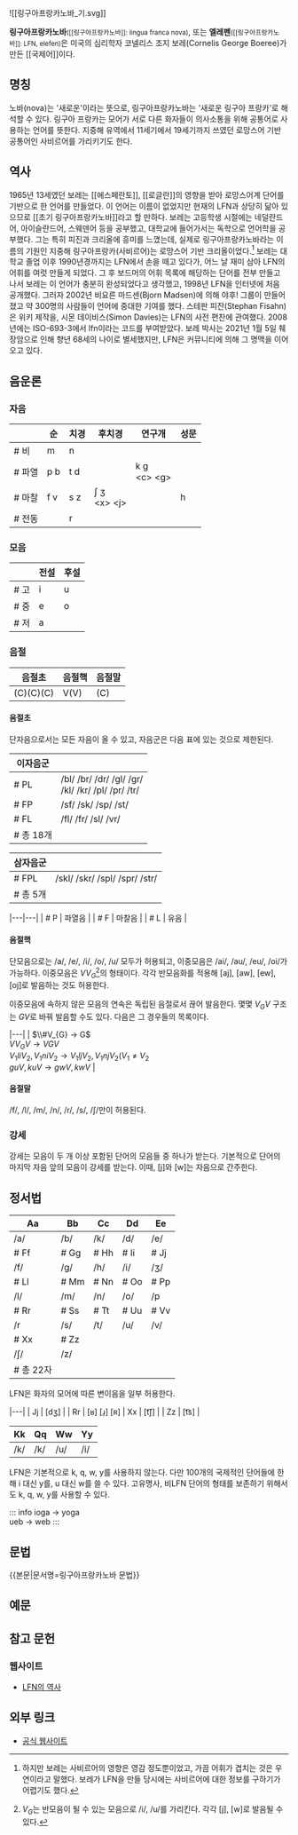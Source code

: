 ![[링구아프랑카노바_기.svg]]

**링구아프랑카노바**<small>([[링구아프랑카노바]]: lingua franca nova)</small>, 또는 **엘레펜**<small>([[링구아프랑카노바]]: LFN, elefen)</small>은 미국의 심리학자 코넬리스 조지 보레(Cornelis George Boeree)가 만든 [[국제어]]이다.


## 명칭
노바(nova)는 '새로운'이라는 뜻으로, 링구아프랑카노바는 '새로운 링구아 프랑카'로 해석할 수 있다. 링구아 프랑카는 모어가 서로 다른 화자들이 의사소통을 위해 공통어로 사용하는 언어를 뜻한다. 지중해 유역에서 11세기에서 19세기까지 쓰였던 로망스어 기반 공통어인 사비르어를 가리키기도 한다.

## 역사
1965년 13세였던 보레는 [[에스페란토]], [[로글란]]의 영향을 받아 로망스어계 단어를 기반으로 한 언어를 만들었다. 이 언어는 이름이 없었지만 현재의 LFN과 상당히 닮아 있으므로 [[초기 링구아프랑카노바]]라고 할 만하다. 보레는 고등학생 시절에는 네덜란드어, 아이슬란드어, 스웨덴어 등을 공부했고, 대학교에 들어가서는 독학으로 언어학을 공부했다. 그는 특히 피진과 크리올에 흥미를 느꼈는데, 실제로 링구아프랑카노바라는 이름의 기원인 지중해 링구아프랑카(사비르어)는 로망스어 기반 크리올이었다.[^1] 보레는 대학교 졸업 이후 1990년경까지는 LFN에서 손을 떼고 있다가, 어느 날 재미 삼아 LFN의 어휘를 여럿 만들게 되었다. 그 후 보드머의 어휘 목록에 해당하는 단어를 전부 만들고 나서 보레는 이 언어가 충분히 완성되었다고 생각했고, 1998년 LFN을 인터넷에 처음 공개했다. 그러자 2002년 비요른 마드센(Bjorn Madsen)에 의해 야후! 그룹이 만들어졌고 약 300명의 사람들이 언어에 중대한 기여를 했다. 스테판 피잔(Stephan Fisahn)은 위키 제작을, 시몬 데이비스(Simon Davies)는 LFN의 사전 편찬에 관여했다. 2008년에는 ISO-693-3에서 lfn이라는 코드를 부여받았다. 보레 박사는 2021년 1월 5일 췌장암으로 인해 향년 68세의 나이로 별세했지만, LFN은 커뮤니티에 의해 그 명맥을 이어오고 있다.

## 음운론
### 자음
|  | 순 | 치경 | 후치경 | 연구개 | 성문 |
|---|---|---|---|---|---|
| # 비 | m | n |  |  |  |
| # 파열 | p b | t d |  | k g<br>\<c\> \<g\> |  |
| # 마찰 | f v | s z | ʃ ʒ<br>\<x\> \<j\> |  | h |
| # 전동 |  | r |  |  |  |

### 모음
|  | 전설 | 후설 |
|---|---|---|
| # 고 | i | u |
| # 중 | e | o |
| # 저 | a ||

### 음절
| 음절초 | 음절핵 | 음절말 |
|---|---|---|
| (C)(C)(C) | V(V) | (C) |

#### 음절초
단자음으로서는 모든 자음이 올 수 있고, 자음군은 다음 표에 있는 것으로 제한된다.

| 이자음군 ||
|---|---|
| # PL | /bl/ /br/ /dr/ /gl/ /gr/<br>/kl/ /kr/ /pl/ /pr/ /tr/ |
| # FP | /sf/ /sk/ /sp/ /st/ |
| # FL | /fl/ /fr/ /sl/ /vr/ |
| # 총 18개 ||


| 삼자음군 ||
|---|---|
| # FPL | /skl/ /skr/ /spl/ /spr/ /str/ |
| # 총 5개 ||

|---|---|
| # P | 파열음 |
| # F | 마찰음 |
| # L | 유음 |

#### 음절핵
단모음으로는 /a/, /e/, /i/, /o/, /u/ 모두가 허용되고, 이중모음은 /ai/, /au/, /eu/, /oi/가 가능하다. 이중모음은 $VV_{G}$[^2]의 형태이다. 각각 반모음화를 적용해 [aj], [aw], [ew], [oj]로 발음하는 것도 허용한다.

이중모음에 속하지 않은 모음의 연속은 독립된 음절로서 끊어 발음한다. 몇몇 $V_{G}V$ 구조는 $GV$로 바꿔 발음할 수도 있다. 다음은 그 경우들의 목록이다.

|---|
| $\\#V_{G} → G$<br>$VV_{G}V → VGV$<br>$V_{1}liV_{2}, V_{1}niV_{2} → V_{1}ljV_{2}, V_{1}njV_{2} (V_{1} \neq V_{2}$<br>$guV, kuV → gwV, kwV$ |

#### 음절말
/f/, /l/, /m/, /n/, /r/, /s/, /ʃ/만이 허용된다.

### 강세
강세는 모음이 두 개 이상 포함된 단어의 모음들 중 하나가 받는다. 기본적으로 단어의 마지막 자음 앞의 모음이 강세를 받는다. 이때, [j]와 [w]는 자음으로 간주한다.

## 정서법
| Aa | Bb | Cc | Dd | Ee |
|---|---|---|---|---|
| /a/ | /b/ | /k/ | /d/ | /e/ |
| # Ff | # Gg | # Hh | # Ii | # Jj |
| /f/ | /g/ | /h/ | /i/ | /ʒ/ |
| # Ll | # Mm | # Nn | # Oo | # Pp |
| /l/ | /m/ | /n/ | /o/ | /p |
| # Rr | # Ss | # Tt | # Uu | # Vv |
| /r | /s/ | /t/ | /u/ | /v/ |
| # Xx | # Zz |  |  |  |
| /ʃ/ | /z/ |  |  |  |
| # 총 22자 |||||

LFN은 화자의 모어에 따른 변이음을 일부 허용한다.

|---|
| Jj | [dʒ] |
| Rr | [ʁ] [ɹ̠] [ʀ]
| Xx | [t͡ʃ] |
| Zz | [t͡s] |

| Kk | Qq | Ww | Yy |
|---|---|---|---|
| /k/ | /k/ | /u/ | /i/ |

LFN은 기본적으로 k, q, w, y를 사용하지 않는다. 다만 100개의 국제적인 단어들에 한해 i 대신 y를, u 대신 w를 쓸 수 있다. 고유명사, 비LFN 단어의 형태를 보존하기 위해서도 k, q, w, y를 사용할 수 있다.

::: info
ioga → yoga  
ueb → web
:::

## 문법
{{본문|문서명=링구아프랑카노바 문법}}

## 예문

## 참고 문헌
### 웹사이트
* [LFN의 역사](https://elefen.org/vici/linguistica/arciveria/istoria_de_elefen)

## 외부 링크
* [공식 웹사이트](http://elefen.org/)

[^1]: 하지만 보레는 사비르어의 영향은 영감 정도뿐이었고, 가끔 어휘가 겹치는 것은 우연이라고 말했다. 보레가 LFN을 만들 당시에는 사비르어에 대한 정보를 구하기가 어렵기도 했다.
[^2]: $V_{G}$는 반모음이 될 수 있는 모음으로 /i/, /u/를 가리킨다. 각각 [j], [w]로 발음될 수 있다.